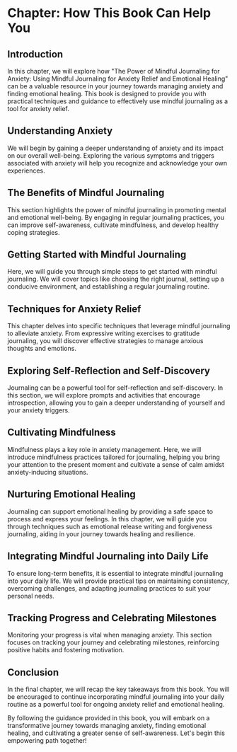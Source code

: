 Chapter: How This Book Can Help You
===================================

Introduction
------------

In this chapter, we will explore how "The Power of Mindful Journaling for Anxiety: Using Mindful Journaling for Anxiety Relief and Emotional Healing" can be a valuable resource in your journey towards managing anxiety and finding emotional healing. This book is designed to provide you with practical techniques and guidance to effectively use mindful journaling as a tool for anxiety relief.

Understanding Anxiety
---------------------

We will begin by gaining a deeper understanding of anxiety and its impact on our overall well-being. Exploring the various symptoms and triggers associated with anxiety will help you recognize and acknowledge your own experiences.

The Benefits of Mindful Journaling
----------------------------------

This section highlights the power of mindful journaling in promoting mental and emotional well-being. By engaging in regular journaling practices, you can improve self-awareness, cultivate mindfulness, and develop healthy coping strategies.

Getting Started with Mindful Journaling
---------------------------------------

Here, we will guide you through simple steps to get started with mindful journaling. We will cover topics like choosing the right journal, setting up a conducive environment, and establishing a regular journaling routine.

Techniques for Anxiety Relief
-----------------------------

This chapter delves into specific techniques that leverage mindful journaling to alleviate anxiety. From expressive writing exercises to gratitude journaling, you will discover effective strategies to manage anxious thoughts and emotions.

Exploring Self-Reflection and Self-Discovery
--------------------------------------------

Journaling can be a powerful tool for self-reflection and self-discovery. In this section, we will explore prompts and activities that encourage introspection, allowing you to gain a deeper understanding of yourself and your anxiety triggers.

Cultivating Mindfulness
-----------------------

Mindfulness plays a key role in anxiety management. Here, we will introduce mindfulness practices tailored for journaling, helping you bring your attention to the present moment and cultivate a sense of calm amidst anxiety-inducing situations.

Nurturing Emotional Healing
---------------------------

Journaling can support emotional healing by providing a safe space to process and express your feelings. In this chapter, we will guide you through techniques such as emotional release writing and forgiveness journaling, aiding in your journey towards healing and resilience.

Integrating Mindful Journaling into Daily Life
----------------------------------------------

To ensure long-term benefits, it is essential to integrate mindful journaling into your daily life. We will provide practical tips on maintaining consistency, overcoming challenges, and adapting journaling practices to suit your personal needs.

Tracking Progress and Celebrating Milestones
--------------------------------------------

Monitoring your progress is vital when managing anxiety. This section focuses on tracking your journey and celebrating milestones, reinforcing positive habits and fostering motivation.

Conclusion
----------

In the final chapter, we will recap the key takeaways from this book. You will be encouraged to continue incorporating mindful journaling into your daily routine as a powerful tool for ongoing anxiety relief and emotional healing.

By following the guidance provided in this book, you will embark on a transformative journey towards managing anxiety, finding emotional healing, and cultivating a greater sense of self-awareness. Let's begin this empowering path together!
